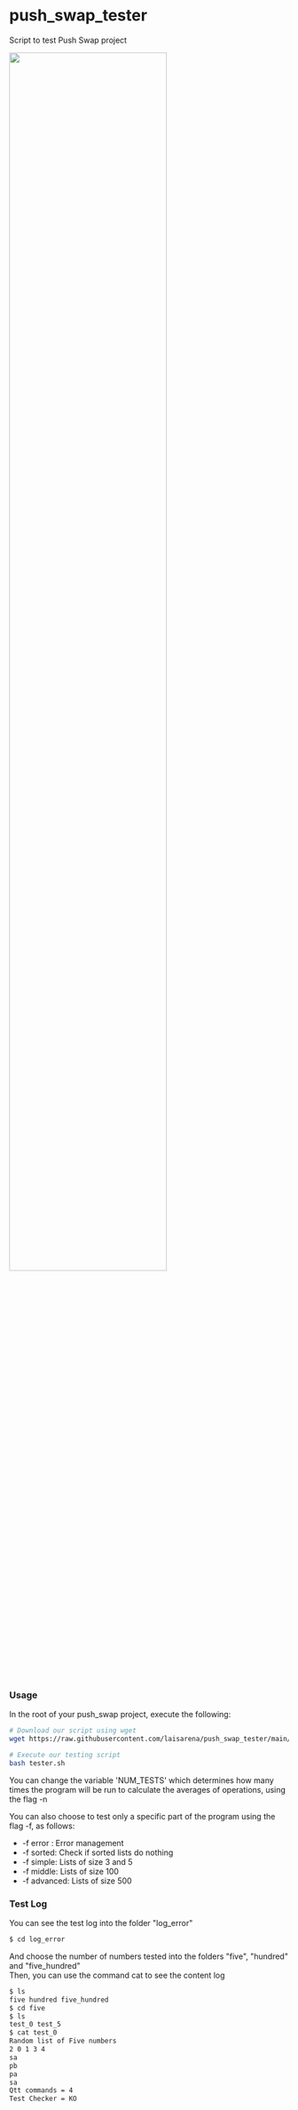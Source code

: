 # push_swap_tester
Script to test Push Swap project

<img src="screenshot.png" width="75%">

### Usage

In the root of your push_swap project, execute the following:

```bash
# Download our script using wget
wget https://raw.githubusercontent.com/laisarena/push_swap_tester/main/tester.sh

# Execute our testing script
bash tester.sh
```

You can change the variable 'NUM_TESTS' which determines how many times the program will be run to calculate the averages of operations, using the flag -n <NUMBER>

You can also choose to test only a specific part of the program using the flag -f, as follows:
* -f error : Error management
* -f sorted: Check if sorted lists do nothing
* -f simple: Lists of size 3 and 5
* -f middle: Lists of size 100
* -f advanced: Lists of size 500

### Test Log
You can see the test log into the folder "log_error"
```bash
$ cd log_error
```
And choose the number of numbers tested into the folders "five", "hundred" and "five_hundred"<br>
Then, you can use the command cat to see the content log
```bash
$ ls
five hundred five_hundred
$ cd five
$ ls
test_0 test_5
$ cat test_0
Random list of Five numbers
2 0 1 3 4
sa
pb
pa
sa
Qtt commands = 4
Test Checker = KO
```
